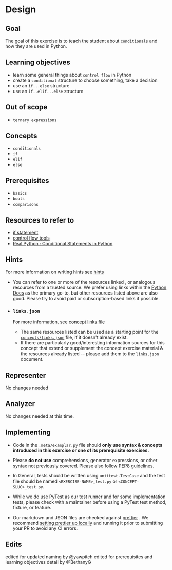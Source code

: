 # Design


## Goal

The goal of this exercise is to teach the student about `conditionals` and how they are used in Python.

## Learning objectives

- learn some general things about `control flow` in Python
- create a `conditional` structure to choose something, take a decision
- use an `if...else` structure
- use an `if..elif...else` structure

## Out of scope

- `ternary expressions`

## Concepts

- `conditionals`
- `if`
- `elif`
- `else`

## Prerequisites

- `basics`
- `bools`
- `comparisons`

## Resources to refer to

- [if statement][if statement]
- [control flow tools][control flow tools]
- [Real Python : Conditional Statements in Python][conditional statements in python]

## Hints

For more information on writing hints see [hints](https://github.com/exercism/docs/blob/main/anatomy/tracks/concept-exercises.md#file-docshintsmd)

  * You can refer to one or more of the resources linked , or analogous resources from a trusted source.  We prefer using links within the  [Python Docs](https://docs.python.org/3/) as the primary go-to, but other resources listed above are also good.  Please try to avoid paid or subscription-based links if possible.

* ### `links.json`

  For more information, see [concept links file](https://github.com/exercism/docs/blob/main/anatomy/tracks/concepts.md#file-linksjson)

  -  The same resources listed can be used as a starting point for the [ `concepts/links.json`](https://github.com/exercism/docs/blob/main/anatomy/tracks/concepts.md#file-linksjson)  file, if it doesn't already exist.
  -  If there are particularly good/interesting information sources for this concept that extend or supplement the concept exercise material & the resources already listed -- please add them to the `links.json` document.

## Representer

No changes needed

## Analyzer

No changes needed at this time.

## Implementing

- Code in the `.meta/examplar.py` file should **only use syntax & concepts introduced in this exercise or one of its prerequisite exercises.**

- Please **do not use** comprehensions, generator expressions, or other syntax not previously covered.  Please also follow [PEP8](https://www.python.org/dev/peps/pep-0008/) guidelines.

- In General, tests should be written using `unittest.TestCase` and the test file should be named `<EXERCISE-NAME>_test.py` or `<CONCEPT-SLUG>_test.py`.


- While we do use [PyTest](https://docs.pytest.org/en/stable/) as our test runner and for some implementation tests, please check with a maintainer before using  a PyTest test method, fixture,  or feature.

- Our markdown and JSON files are checked against [prettier](https://prettier.io/) .  We recommend [setting prettier up locally](https://prettier.io/docs/en/install.html) and running it prior to submitting your PR  to avoid any CI errors.

## Edits

edited for updated naming by @yawpitch
edited for prerequisites and learning objectives detail by @BethanyG

[if statement]: https://docs.python.org/3/reference/compound_stmts.html#the-if-statement
[control flow tools]: https://docs.python.org/3/tutorial/controlflow.html#more-control-flow-tools
[conditional statements in python]: https://realpython.com/python-conditional-statements/
